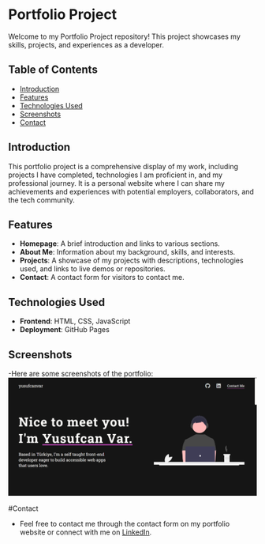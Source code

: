 # Portfolio Project

Welcome to my Portfolio Project repository! This project showcases my skills, projects, and experiences as a developer.

## Table of Contents
- [Introduction](#introduction)
- [Features](#features)
- [Technologies Used](#technologies-used)
- [Screenshots](#screenshots)
- [Contact](#contact)

## Introduction

This portfolio project is a comprehensive display of my work, including projects I have completed, technologies I am proficient in, and my professional journey. 
It is a personal website where I can share my achievements and experiences with potential employers, collaborators, and the tech community.

## Features

- **Homepage**: A brief introduction and links to various sections.
- **About Me**: Information about my background, skills, and interests.
- **Projects**: A showcase of my projects with descriptions, technologies used, and links to live demos or repositories.
- **Contact**: A contact form for visitors to contact me.

## Technologies Used

- **Frontend**: HTML, CSS, JavaScript
- **Deployment**: GitHub Pages

## Screenshots

-Here are some screenshots of the portfolio:
![Screenshot](images/screenshot.png)

#Contact
- Feel free to contact me through the contact form on my portfolio website or connect with me on [LinkedIn](https://www.linkedin.com/in/clotho/).

